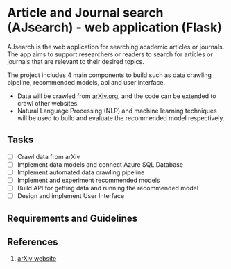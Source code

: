 # Article and Journal search (AJsearch) - web application (Flask)

AJsearch is the web application for searching academic articles or journals. The app aims to support researchers or readers to search for articles or journals that are relevant to their desired topics. 

The project includes 4 main components to build such as data crawling pipeline, recommended models, api and user interface. 
* Data will be crawled from [arXiv.org](https://arxiv.org/), and the code can be extended to crawl other websites.
* Natural Language Processing (NLP) and machine learning techniques will be used to build and evaluate the recommended model respectively.

## Tasks
- [ ] Crawl data from arXiv
- [ ] Implement data models and connect Azure SQL Database
- [ ] Implement automated data crawling pipeline
- [ ] Implement and experiment recommended models
- [ ] Build API for getting data and running the recommended model
- [ ] Design and implement User Interface

## Requirements and Guidelines


## References
1. [arXiv website](https://arxiv.org/)
